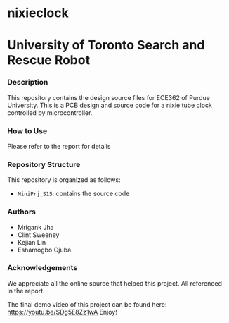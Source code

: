 # nixieclock
# University of Toronto Search and Rescue Robot

### Description

This repository contains the design source files  for ECE362 of Purdue University. This is a PCB design and source code for a nixie tube clock controlled by microcontroller. 


### How to Use

Please refer to the report for details

### Repository Structure

This repository is organized as follows:

  - `MiniPrj_S15`: contains the source code

  
### Authors

  - Mrigank Jha
  - Clint Sweeney
  - Kejian Lin
  - Eshamogbo Ojuba

### Acknowledgements

We appreciate all the online source that helped this project. All referenced in the report. 


The final demo video of this project can be found here: 
https://youtu.be/SDg5E8Zz1wA
Enjoy!

